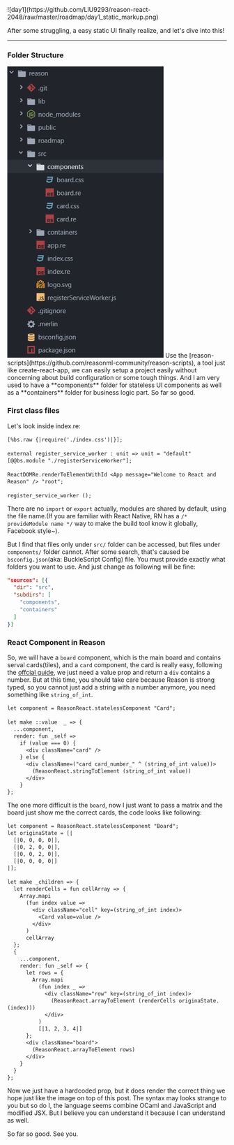 <div style="margin: auto">
![day1](https://github.com/LIU9293/reason-react-2048/raw/master/roadmap/day1_static_markup.png)
</div>

After some struggling, a easy static UI finally realize, and let's dive into this!
***

### Folder Structure
<img src="https://github.com/LIU9293/reason-react-2048/raw/master/roadmap/day1_folder_structure.png" style="margin: auto" />
Use the [reason-scripts](https://github.com/reasonml-community/reason-scripts), a tool just like create-react-app, we can easily setup a project easily without concerning about build configuration or some tough things. And I am very used to have a **components** folder for stateless UI components as well as a **containers** folder for business logic part. So far so good.

### First class files
Let's look inside index.re:

```ReasonML
[%bs.raw {|require('./index.css')|}];

external register_service_worker : unit => unit = "default" [@@bs.module "./registerServiceWorker"];

ReactDOMRe.renderToElementWithId <App message="Welcome to React and Reason" /> "root";

register_service_worker ();
```

There are no `import` or `export` actually, modules are shared by default, using the file name.(If you are familiar with React Native, RN has a `/* provideModule name */` way to make the build tool know it globally, Facebook style~).

But I find that files only under `src/` folder can be accessed, but files under `components/` folder cannot. After some search, that's caused be `bsconfig.json`(aka: BuckleScript Config) file. You must provide exactly what folders you want to use. And just change as following will be fine:

```JSON
"sources": [{
  "dir": "src",
  "subdirs": [
    "components",
    "containers"
  ]
}]
```

### React Component in Reason
So, we will have a `board` component, which is the main board and contains serval cards(tiles), and a `card` component, the card is really easy, following the [offcial guide](https://reasonml.github.io/reason-react/docs/en/creation-props-self.html), we just need a value prop and return a `div` contains a number. But at this time, you should take care because Reason is strong typed, so you cannot just add a string with a number anymore, you need something like `string_of_int`.
```ReasonML
let component = ReasonReact.statelessComponent "Card";

let make ::value  _ => {
  ...component,
  render: fun _self =>
    if (value === 0) {
      <div className="card" />
    } else {
      <div className=("card card_number_" ^ (string_of_int value))>
        (ReasonReact.stringToElement (string_of_int value))
      </div>
    }
};
```

The one more difficult is the `board`, now I just want to pass a matrix and the board just show me the correct cards, the code looks like following:
```ReasonML
let component = ReasonReact.statelessComponent "Board";
let originaState = [|
  [|0, 0, 0, 0|],
  [|0, 2, 0, 0|],
  [|0, 0, 2, 0|],
  [|0, 0, 0, 0|]
|];

let make _children => {
  let renderCells = fun cellArray => {
    Array.mapi
      (fun index value =>
        <div className="cell" key=(string_of_int index)>
          <Card value=value />
        </div>
      )
      cellArray
  };
  {
    ...component,
    render: fun _self => {
      let rows = {
        Array.mapi
          (fun index _ =>
            <div className="row" key=(string_of_int index)>
              (ReasonReact.arrayToElement (renderCells originaState.(index)))
            </div>
          )
          [|1, 2, 3, 4|]
      };
      <div className="board">
        (ReasonReact.arrayToElement rows)
      </div>
    }
  }
};
```
Now we just have a hardcoded prop, but it does render the correct thing we hope just like the image on top of this post. The syntax may looks strange to you but so do I, the language seems combine OCaml and JavaScript and modified JSX. But I believe you can understand it because I can understand as well.

So far so good. See you.
